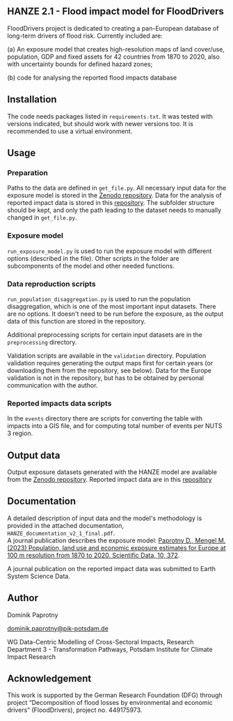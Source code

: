 ## HANZE 2.1 - Flood impact model for FloodDrivers

FloodDrivers project is dedicated to creating a pan-European 
database of long-term drivers of flood risk. Currently included are:

(a) An exposure model that creates high-resolution maps of land cover/use, 
population, GDP and fixed assets for 42 countries from 1870 to 2020, also with 
uncertainty bounds for defined hazard zones;

(b) code for analysing the reported flood impacts database

## Installation

The code needs packages listed in `requirements.txt`. It was tested with versions
indicated, but should work with newer versions too. It is recommended to use a 
virtual environment.

## Usage

### Preparation

Paths to the data are defined in `get_file.py`. All necessary input data for the 
exposure model is stored in the
[Zenodo repository](https://dx.doi.org/10.5281/zenodo.6783023). 
Data for the analysis of reported impact data is stored in this
[repository](https://dx.doi.org/10.5281/zenodo.8221454). The subfolder
structure should be kept, and only the path leading to the dataset needs to manually 
changed in `get_file.py`.

### Exposure model

`run_exposure_model.py` is used to run the exposure model with 
different options (described in the file). Other scripts in the folder 
are subcomponents of the model and other needed functions.

### Data reproduction scripts

`run_population_disaggregation.py` is used to run the population disaggregation,
which is one of the most important input datasets. 
There are no options. It doesn't need to be run before the exposure,
as the output data of this function are stored in the repository.

Additional preprocessing scripts for certain input datasets are in the 
`preprocessing` directory.

Validation scripts are available in the `validation` directory. Population validation 
requires generating the output maps first for certain years (or downloading them from 
the repository, see below). Data for the Europe validation is not in the repository,
but has to be obtained by personal communication with the author.

### Reported impacts data scripts

In the `events` directory there are scripts for converting the table with impacts into 
a GIS file, and for computing total number of events per NUTS 3 region.

## Output data

Output exposure datasets generated with the HANZE model are available from the 
[Zenodo repository](https://dx.doi.org/10.5281/zenodo.7885990). 
Reported impact data are in this [repository](https://dx.doi.org/10.5281/zenodo.8221454)

## Documentation

A detailed description of input data and the model's methodology is provided in the 
attached documentation, `HANZE_documentation_v2_1_final.pdf`.\
A journal publication describes the exposure model: [Paprotny D., Mengel M. (2023) 
Population, land use and economic exposure estimates for Europe at 100 m resolution 
from 1870 to 2020. Scientific Data, 10, 372](https://dx.doi.org/10.1038/s41597-023-02282-0).

A journal publication on the reported impact data was submitted to Earth System Science Data.

## Author

Dominik Paprotny

dominik.paprotny@pik-potsdam.de

WG Data-Centric Modelling of Cross-Sectoral Impacts, 
Research Department 3 - Transformation Pathways,
Potsdam Institute for Climate Impact Research

## Acknowledgement

This work is supported by the German Research Foundation (DFG) 
through project “Decomposition of flood losses by environmental 
and economic drivers” (FloodDrivers), project no. 449175973.